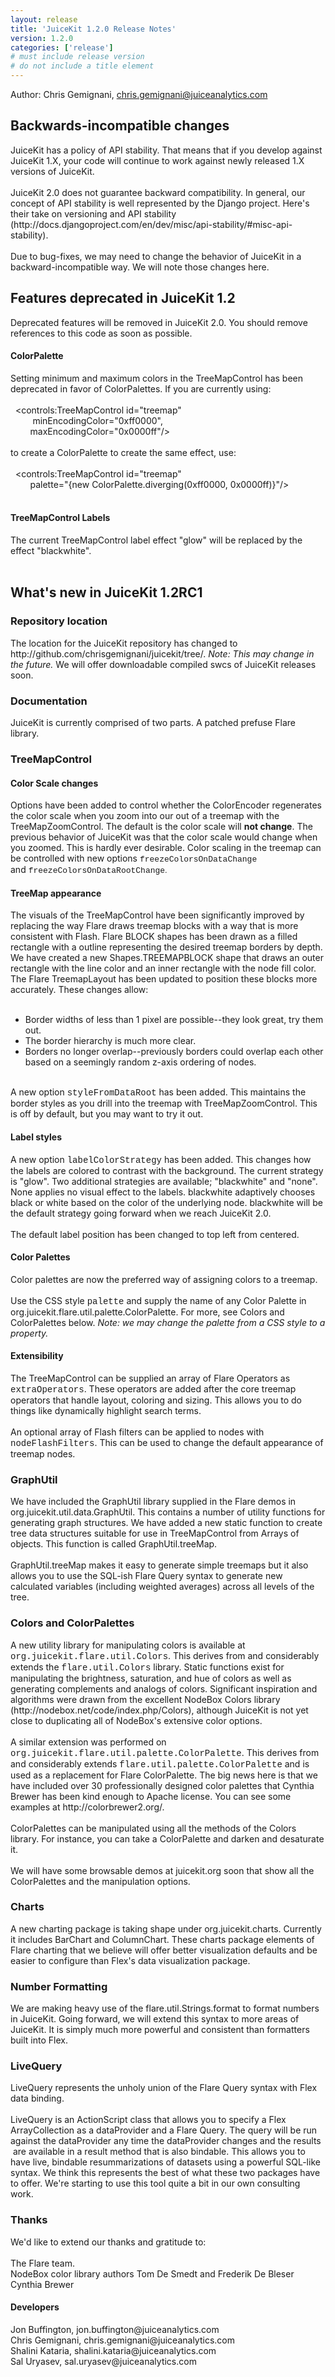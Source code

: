 ```yaml
---
layout: release
title: 'JuiceKit 1.2.0 Release Notes'
version: 1.2.0
categories: ['release']
# must include release version
# do not include a title element
---
```

Author: Chris Gemignani, chris.gemignani@juiceanalytics.com<br>
<h2>Backwards-incompatible changes</h2>
JuiceKit has a policy of API stability. That means that if you develop against JuiceKit 1.X, your code will continue to work against newly released 1.X versions of JuiceKit. <br>
<br>
JuiceKit 2.0 does not guarantee backward compatibility. In general, our concept of API stability is well represented by the Django project. Here's their take on versioning and API stability (http://docs.djangoproject.com/en/dev/misc/api-stability/#misc-api-stability).<br>
<br>
Due to bug-fixes, we may need to change the behavior of JuiceKit in a backward-incompatible way. We will note those changes here.<br>
<h2>Features deprecated in JuiceKit 1.2</h2>
Deprecated features will be removed in JuiceKit 2.0. You should remove references to this code as soon as possible.<br>
<h4>ColorPalette</h4>
Setting minimum and maximum colors in the TreeMapControl has been deprecated in favor of ColorPalettes. If you are currently using:<br>
<br>
&nbsp; &lt;controls:TreeMapControl id="treemap"<br>
&nbsp;&nbsp;&nbsp;&nbsp;&nbsp;&nbsp;&nbsp;&nbsp; minEncodingColor="0xff0000",<br>
&nbsp;&nbsp;&nbsp;&nbsp;&nbsp;&nbsp;&nbsp; maxEncodingColor="0x0000ff"/&gt;<br>
<br>
to create a  ColorPalette to create the same effect, use:<br>
<br>
&nbsp; &lt;controls:TreeMapControl id="treemap" <br>
&nbsp;&nbsp;&nbsp;&nbsp;&nbsp;&nbsp;&nbsp; palette="{new ColorPalette.diverging(0xff0000, 0x0000ff)}"/&gt;<br>
<br>
<h4>TreeMapControl Labels</h4>
The current TreeMapControl label effect "glow" will be replaced by the effect "blackwhite".<br>
<br>
<h2>What's new in JuiceKit 1.2RC1<br>
</h2>
<h3>Repository location</h3>
<div>The location for the JuiceKit repository has changed to http://github.com/chrisgemignani/juicekit/tree/. <i>Note: This may change in the future. </i>We will offer downloadable compiled swcs of JuiceKit releases soon.</div>
<h3>Documentation</h3>
<div>JuiceKit is currently comprised of two parts. A patched prefuse Flare library.</div>
<h3>TreeMapControl</h3>
<h4>Color Scale changes</h4>
<div>Options have been added to control whether the ColorEncoder regenerates the color scale when you zoom into our out of a treemap with the TreeMapZoomControl. The default is the color scale will <b>not change</b>. The previous behavior of JuiceKit was that the color scale would change when you zoomed. This is hardly ever desirable. Color scaling in the treemap can be controlled with new options&nbsp;<font size="2"><font class="Apple-style-span" face="'Courier New'">freezeColorsOnDataChange</font></font></div>
and&nbsp;<font class="Apple-style-span" face="'Courier New'"><font size="2">freezeColorsOnDataRootChange</font><font class="Apple-style-span" face="Arial, sans-serif"><font size="2">.</font></font></font>
<h4>TreeMap appearance</h4>
<div>The visuals of the TreeMapControl have been significantly improved by replacing the way Flare draws treemap blocks with a way that is more consistent with Flash. Flare BLOCK shapes has been drawn as a filled rectangle with a outline representing the desired treemap borders by depth. We have created a new Shapes.TREEMAPBLOCK shape that draws an outer rectangle with the line color and an inner rectangle with the node fill color. The Flare TreemapLayout has been updated to position these blocks more accurately. These changes allow:</div>
<div><br>
</div>
<div>
<ul><li>Border widths of less than 1 pixel are possible--they look great, try them out.</li>
<li>The border hierarchy is much more clear.&nbsp;</li>
<li>Borders no longer overlap--previously borders could overlap each other based on a seemingly random z-axis ordering of nodes.</li></ul>
<div><br>
</div>
<div>A new option <font class="Apple-style-span" face="'Courier New'">styleFromDataRoot</font> has been added. This maintains the border styles as you drill into the treemap with TreeMapZoomControl. This is off by default, but you may want to try it out.</div>
<div>
<h4>Label styles</h4>
<div>A new option <font class="Apple-style-span" face="'Courier New'">labelColorStrategy</font> has been added. This changes how the labels are colored to contrast with the background. The current strategy is "glow". Two additional strategies are available; "blackwhite" and "none". None applies no visual effect to the labels. blackwhite adaptively chooses black or white based on the color of the underlying node. blackwhite will be the default strategy going forward when we reach JuiceKit 2.0.</div>
<div><br>
</div>
<div>The default label position has been changed to top left from centered.</div>
<h4>Color Palettes</h4>
</div>
<div>
<div>Color palettes are now the preferred way of assigning colors to a treemap. &nbsp;</div>
<div><br>
</div>
<div>Use the CSS style <font class="Apple-style-span" face="'Courier New'">palette</font> and supply the name of any Color Palette in org.juicekit.flare.util.palette.ColorPalette. For more, see Colors and ColorPalettes below. <i>Note: w</i><i>e may change the palette from a CSS style to a property.</i></div>
<h4>Extensibility</h4>
<div>The TreeMapControl can be supplied an array of Flare Operators as <font class="Apple-style-span" face="'Courier New'">extraOperators</font>. These operators are added after the core treemap operators that handle layout, coloring and sizing. This allows you to do things like dynamically highlight search terms.</div>
<div><br>
</div>
<div>An optional array of Flash filters can be applied to nodes with <font class="Apple-style-span" face="'Courier New'">nodeFlashFilters</font>. This can be used to change the default appearance of treemap nodes.</div>
<div>
<div>
<h3>GraphUtil&nbsp;</h3>
We have included the GraphUtil library supplied in the Flare demos in org.juicekit.util.data.GraphUtil. This contains a number of utility functions for generating graph structures. We have added a new static function to create tree data structures suitable for use in TreeMapControl from Arrays of objects. This function is called GraphUtil.treeMap.</div>
<div><br>
</div>
<div>GraphUtil.treeMap makes it easy to generate simple treemaps but it also allows you to use the SQL-ish Flare Query syntax to generate new calculated variables (including weighted averages) across all levels of the tree.</div>
<div></div>
</div>
<h3>Colors and ColorPalettes</h3>
</div>
<div>A new utility library for manipulating colors is available at<font class="Apple-style-span" face="'Courier New'"> org.juicekit.flare.util.Colors</font>. This derives from and considerably extends the <font class="Apple-style-span" face="'Courier New'">flare.util.Colors</font> library. Static functions exist for manipulating the brightness, saturation, and hue of colors as well as generating complements and analogs of colors. Significant inspiration and algorithms were drawn from the excellent NodeBox Colors library (http://nodebox.net/code/index.php/Colors), although JuiceKit is not yet close to duplicating all of NodeBox's extensive color options.</div>
<div><br>
</div>
<div>A similar extension was performed on <font class="Apple-style-span" face="'Courier New'">org.juicekit.flare.util.palette.ColorPalette</font>. This derives from and considerably extends <font class="Apple-style-span" face="'Courier New'">flare.util.palette.ColorPalette</font> and is used as a replacement for Flare ColorPalette. The big news here is that we have included over 30 professionally designed color palettes that Cynthia Brewer has been kind enough to Apache license. You can see some examples at http://colorbrewer2.org/.&nbsp;</div>
<div><br>
</div>
<div>ColorPalettes can be manipulated using all the methods of the Colors library. For instance, you can take a ColorPalette and darken and desaturate it.</div>
<div><br>
</div>
<div>We will have some browsable demos at juicekit.org soon that show all the ColorPalettes and the manipulation options.<br>
<h3>Charts</h3>
A new charting package is taking shape under org.juicekit.charts. Currently it includes BarChart and ColumnChart. These charts package elements of Flare charting that we believe will offer better visualization defaults and be easier to configure than Flex's data visualization package.&nbsp;</div>
<div>
<h3>Number Formatting</h3>
<div>We are making heavy use of the flare.util.Strings.format to format numbers in JuiceKit. Going forward, we will extend this syntax to more areas of JuiceKit. It is simply much more powerful and consistent than formatters built into Flex.</div>
<h3>LiveQuery</h3>
LiveQuery represents the unholy union of the Flare Query syntax with Flex data binding.&nbsp;</div>
<div><br>
</div>
<div>LiveQuery is an ActionScript class that allows you to specify a Flex ArrayCollection as a dataProvider and a Flare Query. The query will be run against the dataProvider any time the dataProvider changes and the results &nbsp;are available in a result method that is also bindable. This allows you to have live, bindable resummarizations of datasets using a powerful SQL-like syntax. We think this represents the best of what these two packages have to offer. We're starting to use this tool quite a bit in our own consulting work.</div>
<h3>Thanks</h3>
<div>We'd like to extend our thanks and gratitude to:</div>
<div><br>
</div>
<div>The Flare team.</div>
<div>NodeBox color library authors Tom De Smedt and Frederik De Bleser</div>
<div>Cynthia Brewer&nbsp;</div>
<h4>Developers</h4>
<div>Jon Buffington, jon.buffington@juiceanalytics.com</div>
<div>Chris Gemignani, chris.gemignani@juiceanalytics.com</div>
<div>Shalini Kataria, shalini.kataria@juiceanalytics.com</div>
<div>Sal Uryasev, sal.uryasev@juiceanalytics.com</div>
<br>
</div>
<br>
